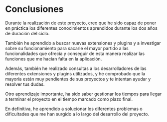 Conclusiones
========================================

Durante la realización de este proyecto, creo que he sido capaz de poner en práctica los diferentes conocimientos aprendidos durante los dos años de duración del ciclo.

También he aprendido a buscar nuevas extensiones y plugins y a investigar sobre su funcionamiento para sacarle el mayor partido a las funcionalidades que ofrecía y conseguir de esta manera realizar las funciones que me hacían falta en la aplicación.

Además, también he realizado consultas a los desarrolladores de las diferentes extensiones y plugins utilizados, y he comprobado que la mayoría están muy pendientes de sus proyectos y te intentan ayudar y resolver tus dudas.

Otro aprendizaje importante, ha sido saber gestionar los tiempos para llegar a terminar el proyecto en el tiempo marcado como plazo final.

En definitiva, he aprendido a solucionar los diferentes problemas o dificultades que me han surgido a lo largo del desarrollo del proyecto.
